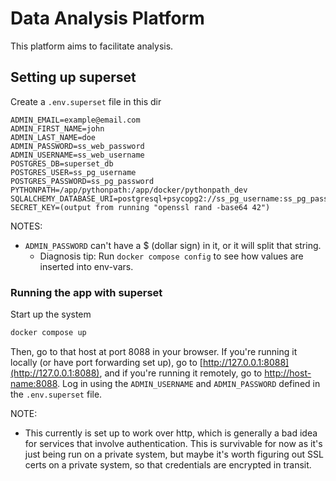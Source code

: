 # Data Analysis Platform

This platform aims to facilitate analysis.

## Setting up superset

Create a `.env.superset` file in this dir

```
ADMIN_EMAIL=example@email.com
ADMIN_FIRST_NAME=john
ADMIN_LAST_NAME=doe
ADMIN_PASSWORD=ss_web_password
ADMIN_USERNAME=ss_web_username
POSTGRES_DB=superset_db
POSTGRES_USER=ss_pg_username
POSTGRES_PASSWORD=ss_pg_password
PYTHONPATH=/app/pythonpath:/app/docker/pythonpath_dev
SQLALCHEMY_DATABASE_URI=postgresql+psycopg2://ss_pg_username:ss_pg_password@ss_db:5432/superset_db
SECRET_KEY=(output from running "openssl rand -base64 42")
```

NOTES:
* `ADMIN_PASSWORD` can't have a \$ (dollar sign) in it, or it will split that string.
    * Diagnosis tip: Run `docker compose config` to see how values are inserted into env-vars.

### Running the app with superset

Start up the system

```bash
docker compose up
```

Then, go to that host at port 8088 in your browser. If you're running it locally (or have port forwarding set up), go to [http://127.0.0.1:8088](http://127.0.0.1:8088), and if you're running it remotely, go to [http://host-name:8088](http://host-name:8088). Log in using the `ADMIN_USERNAME` and `ADMIN_PASSWORD` defined in the `.env.superset` file.

NOTE:
* This currently is set up to work over http, which is generally a bad idea for services that involve authentication. This is survivable for now as it's just being run on a private system, but maybe it's worth figuring out SSL certs on a private system, so that credentials are encrypted in transit.




